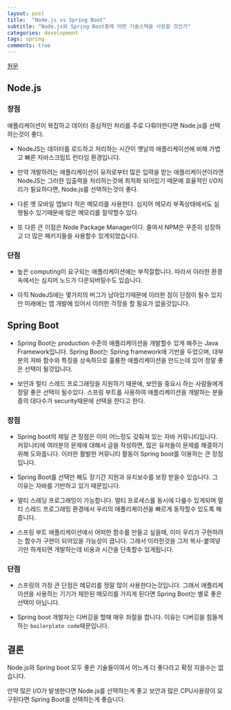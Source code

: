 ```yaml
---
layout: post
title:  "Node.js vs Spring Boot"
subtitle: "Node.js와 Spring Boot중에 어떤 기술스택을 사용할 것인가"
categories: development
tags: spring
comments: true
---
```


[원문](https://www.inexture.com/nodejs-vs-spring-boot-choosing-the-best-technology/)

## Node.js

### 장점

애플리케이션이 복잡하고 데이터 중심적인 처리를 주로 다뤄야한다면 Node.js를 선택하는것이 좋다.

- NodeJS는 데이터를 로드하고 처리하는 시간이 옛날의 애플리케이션에 비해 가볍고 빠른 자바스크립트 런타임 환경입니다.

- 만약 개발하려는 애플리케이션이 유저로부터 많은 입력을 받는 애플리케이션이라면 NodeJS는 그러한 입출력을 처리하는것에 최적화 되어있기 때문에 효율적인 I/O처리가 필요하다면, Node.js를 선택하는것이 좋다.

- 다른 옛 모바일 앱보다 적은 메모리를 사용한다. 심지어 메모리 부족상태에서도 실행될수 있기때문에 많은 메모리를 절약할수 있다.

- 또 다른 큰 이점은 Node Package Manager이다. 줄여서 NPM은 꾸준히 성장하고 더 많은 패키지들을 사용할수 있게되었습니다.

### 단점

- 높은 computing이 요구되는 애플리케이션에는 부적절합니다. 따라서 이러한 환경속에서는 심지어 노드가 다운되버릴수도 있습니다.

- 아직 NodeJS에는 몇가지의 버그가 남아있기때문에 이러한 점이 단점이 될수 있지만 미래에는 앱 개발에 있어서 이러한 걱정을 할 필요가 없을것입니다.

## Spring Boot

- Spring Boot는 production 수준의 애플리케이션을 개발할수 있게 해주는 Java Framework입니다. Spring Boot는 Spring framework에 기반을 두었으며, 대부분의 자바 함수와 특징을 상속하므로 훌륭한 애플리케이션을 만드는데 있어 정말 좋은 선택이 될것입니다.

- 보안과 멀티 스레드 프로그래밍을 지원하기 때문에, 보안을 중요시 하는 사람들에게 정말 좋은 선택이 될수있다. 스프링 부트를 사용하여 애플리케이션을 개발하는 분들중의 대다수가 security때문에 선택을 한다고 한다.

### 장점

- Spring boot의 제일 큰 장점은 이미 어느정도 갖춰져 있는 자바 커뮤니티입니다.
커뮤니티에 여러분의 문제에 대해서 글을 작성하면, 많은 유저들이 문제를 해결하기 위해 도와줍니다. 이러한 활발한 커뮤니티 활동이 Spring boot를 이용하는 큰 장점입니다.

- Spring Boot를 선택만 해도 장기간 지원과 유지보수를 보장 받을수 있습니다. 그 이유는 자바를 기반하고 있기 때문입니다.

- 멀티 스레딩 프로그래밍이 가능합니다. 멀티 프로세스를 동시에 다룰수 있게되며 멀티 스레드 프로그래밍 환경에서 우리의 애플리케이션을 빠르게 동작할수 있도록 해줍니다.

- 스프링 부트 애플리케이션에서 어떠한 함수를 만들고 싶을때, 이미 우리가 구현하려는 함수가 구현이 되어있을 가능성이 큽니다. 그래서 이러한것을 그저 복사-붙여넣기만 하게되면 개발하는데 비용과 시간을 단축할수 있게됩니다.

### 단점

- 스프링의 가장 큰 단점은 메모리를 정말 많이 사용한다는것입니다. 그래서 애플리케이션을 사용하는 기기가 제한된 메모리를 가지게 된다면 Spring Boot는 별로 좋은 선택이 아닙니다.

- Spring boot 개발자는 디버깅을 할때 매우 좌절을 합니다. 이유는 디버깅을 힘들게 하는 `boilerplate code`때문입니다.

## 결론

Node.js와 Spring boot 모두 좋은 기술들이여서 어느게 더 좋다라고 확정 지을수는 없습니다.

만약 많은 I/O가 발생한다면 Node.js를 선택하는게 좋고 보안과 많은 CPU사용량이 요구된다면 Spring Boot를 선택하는게 좋습니다.

